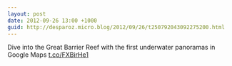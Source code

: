 ```yaml
---
layout: post
date: 2012-09-26 13:00 +1000
guid: http://desparoz.micro.blog/2012/09/26/t250792043092275200.html
---
```

Dive into the Great Barrier Reef with the first underwater panoramas in Google Maps [t.co/FXBirHe1](http://t.co/FXBirHe1)
